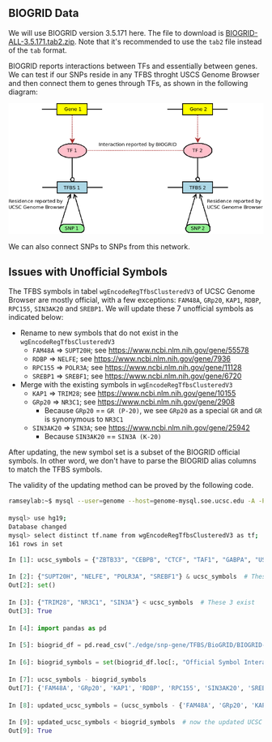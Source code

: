 ## BIOGRID Data

We will use BIOGRID version 3.5.171 here. The file to download is [BIOGRID-ALL-3.5.171.tab2.zip](https://downloads.thebiogrid.org/Download/BioGRID/Release-Archive/BIOGRID-3.5.171/BIOGRID-ALL-3.5.171.tab2.zip). Note that it's recommended to use the `tab2` file instead of the `tab` format.

BIOGRID reports interactions between TFs and essentially between genes. We can test if our SNPs reside in any TFBS throght USCS Genome Browser and then connect them to genes through TFs, as shown in the following diagram:

![](./BIOGRID_edges.png)

We can also connect SNPs to SNPs from this network.

## Issues with Unofficial Symbols

The TFBS symbols in tabel `wgEncodeRegTfbsClusteredV3` of UCSC Genome Browser are mostly official, with a few exceptions: `FAM48A`, `GRp20`, `KAP1`, `RDBP`, `RPC155`, `SIN3AK20` and `SREBP1`. We will update these 7 unofficial symbols as indicated below:

- Rename to new symbols that do not exist in the `wgEncodeRegTfbsClusteredV3`
    - `FAM48A` => `SUPT20H`; see https://www.ncbi.nlm.nih.gov/gene/55578
    - `RDBP` => `NELFE`; see https://www.ncbi.nlm.nih.gov/gene/7936
    - `RPC155` => `POLR3A`; see https://www.ncbi.nlm.nih.gov/gene/11128
    - `SREBP1` => `SREBF1`; see https://www.ncbi.nlm.nih.gov/gene/6720
- Merge with the existing symbols in `wgEncodeRegTfbsClusteredV3`
    - `KAP1` => `TRIM28`; see https://www.ncbi.nlm.nih.gov/gene/10155
    - `GRp20` => `NR3C1`; see https://www.ncbi.nlm.nih.gov/gene/2908
        - Because `GRp20` == `GR (P-20)`, we see `GRp20` as a special `GR` and `GR` is synonymous to `NR3C1`
    - `SIN3AK20` => `SIN3A`; see https://www.ncbi.nlm.nih.gov/gene/25942
        - Because `SIN3AK20` == `SIN3A (K-20)`

After updating, the new symbol set is a subset of the BIOGRID official symbols. In other word, we don't have to parse the BIOGRID alias columns to match the TFBS symbols.

The validity of the updating method can be proved by the following code.

```bash
ramseylab:~$ mysql --user=genome --host=genome-mysql.soe.ucsc.edu -A -P 3306

mysql> use hg19;
Database changed
mysql> select distinct tf.name from wgEncodeRegTfbsClusteredV3 as tf;
161 rows in set
```

```python
In [1]: ucsc_symbols = {"ZBTB33", "CEBPB", "CTCF", "TAF1", "GABPA", "USF1", "SP1", "EGR1", "FOXA1", "RUNX3", "MAZ", "RAD21", "SMC3", "MAFF", "MAFK", "BHLHE40", "FOSL2", "JUND", "E2F6", "MAX", "POLR2A", "PAX5", "PHF8", "PML", "YY1", "SIN3AK20", "E2F1", "GTF2F1", "ATF2", "KDM5A", "MYC", "MXI1", "POU2F2", "KDM5B", "TBP", "IRF1", "EP300", "TAF7", "ELK1", "RFX5", "TCF7L2", "CHD2", "FOXP2", "ATF3", "BRCA1", "NFYA", "RELA", "NFYB", "GRp20", "REST", "JUN", "E2F4", "SRF", "ELF1", "CREB1", "ATF1", "SIX5", "USF2", "FOS", "TBL1XR1", "ZNF143", "SP2", "EBF1", "CTCFL", "TEAD4", "THAP1", "ZEB1", "ZNF263", "PBX3", "UBTF", "CBX3", "BCLAF1", "NR2C2", "RBBP5", "GATA1", "RCOR1", "FOSL1", "GATA2", "TAL1", "GATA3", "TCF12", "BCL3", "NFATC1", "MEF2A", "MEF2C", "CCNT2", "BACH1", "HDAC2", "TCF3", "ZNF274", "STAT1", "BATF", "SPI1", "HMGN3", "SETDB1", "ETS1", "ZBTB7A", "EZH2", "JUNB", "SP4", "TFAP2A", "TFAP2C", "NR2F2", "ESR1", "SIN3A", "TRIM28", "HNF4G", "RXRA", "GTF3C2", "SUZ12", "CTBP2", "NR3C1", "SAP30", "CHD1", "KAP1", "NANOG", "STAT5A", "HDAC1", "ELK4", "NRF1", "STAT3", "HNF4A", "FOXA2", "SMARCC1", "SMARCB1", "ESRRA", "STAT2", "MYBL2", "NFIC", "SREBP1", "ARID3A", "CEBPD", "IRF4", "BCL11A", "MTA3", "FOXM1", "ZNF217", "HSF1", "HDAC8", "NFE2", "IRF3", "WRNIP1", "GTF2B", "HDAC6", "SMARCA4", "ZKSCAN1", "BRF2", "IKZF1", "POU5F1", "RPC155", "PPARGC1A", "BDP1", "SIRT6", "SMARCC2", "MBD4", "PRDM1", "FAM48A", "RDBP", "ZZZ3", "POLR3G", "BRF1"}  # There are only 161 distinct TFBS names in wgEncodeRegTfbsClusteredV3

In [2]: {"SUPT20H", "NELFE", "POLR3A", "SREBF1"} & ucsc_symbols  # These 4 symbols do not exist in the UCSC Genome Browser table
Out[2]: set()

In [3]: {"TRIM28", "NR3C1", "SIN3A"} < ucsc_symbols  # These 3 exist
Out[3]: True

In [4]: import pandas as pd

In [5]: biogrid_df = pd.read_csv("./edge/snp-gene/TFBS/BioGRID/BIOGRID-Human-3.5.171.tab2.tsv", sep="\t", usecols=[2,3])

In [6]: biogrid_symbols = set(biogrid_df.loc[:, "Official Symbol Interactor A"]) | set(biogrid_df.loc[:, "Official Symbol Interactor B"])

In [7]: ucsc_symbols - biogrid_symbols
Out[7]: {'FAM48A', 'GRp20', 'KAP1', 'RDBP', 'RPC155', 'SIN3AK20', 'SREBP1'}

In [8]: updated_ucsc_symbols = (ucsc_symbols - {'FAM48A', 'GRp20', 'KAP1', 'RDBP', 'RPC155', 'SIN3AK20', 'SREBP1'}) | {"SUPT20H", "NELFE", "POLR3A", "SREBF1", "TRIM28", "NR3C1", "SIN3A"}  # updating the UCSC symbols

In [9]: updated_ucsc_symbols < biogrid_symbols  # now the updated UCSC symbols are a subset of the BIOGRID symbols
Out[9]: True
```